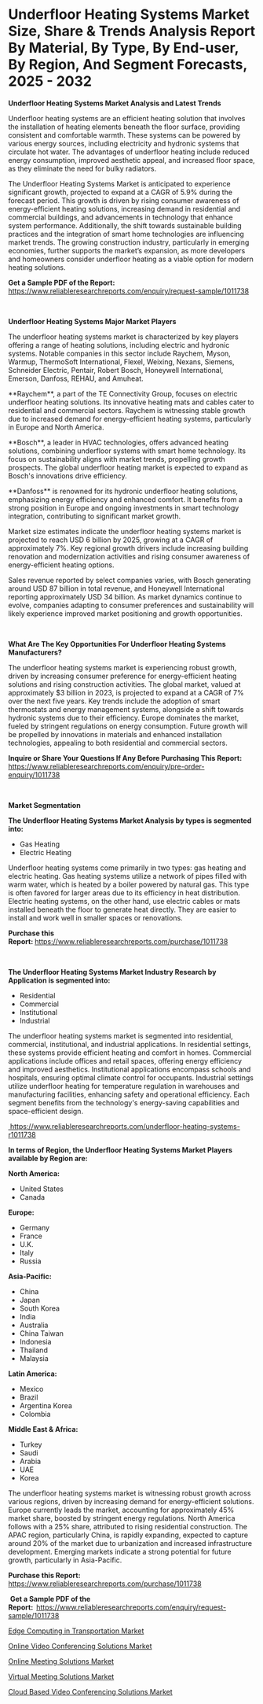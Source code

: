 <p><h1>Underfloor Heating Systems Market Size, Share & Trends Analysis Report By Material, By Type, By End-user, By Region, And Segment Forecasts, 2025 - 2032</h1></p><p><strong>Underfloor Heating Systems Market Analysis and Latest Trends</strong></p>
<p><p>Underfloor heating systems are an efficient heating solution that involves the installation of heating elements beneath the floor surface, providing consistent and comfortable warmth. These systems can be powered by various energy sources, including electricity and hydronic systems that circulate hot water. The advantages of underfloor heating include reduced energy consumption, improved aesthetic appeal, and increased floor space, as they eliminate the need for bulky radiators.</p><p>The Underfloor Heating Systems Market is anticipated to experience significant growth, projected to expand at a CAGR of 5.9% during the forecast period. This growth is driven by rising consumer awareness of energy-efficient heating solutions, increasing demand in residential and commercial buildings, and advancements in technology that enhance system performance. Additionally, the shift towards sustainable building practices and the integration of smart home technologies are influencing market trends. The growing construction industry, particularly in emerging economies, further supports the market’s expansion, as more developers and homeowners consider underfloor heating as a viable option for modern heating solutions.</p></p>
<p><strong>Get a Sample PDF of the Report:&nbsp;</strong> <a href="https://www.reliableresearchreports.com/enquiry/request-sample/1011738?utm_campaign=102&utm_medium=2&utm_source=Github&utm_content=ia&utm_term=07032025&utm_id=underfloor-heating-systems">https://www.reliableresearchreports.com/enquiry/request-sample/1011738</a></p>
<p>&nbsp;</p>
<p><strong>Underfloor Heating Systems Major Market Players</strong></p>
<p><p>The underfloor heating systems market is characterized by key players offering a range of heating solutions, including electric and hydronic systems. Notable companies in this sector include Raychem, Myson, Warmup, ThermoSoft International, Flexel, Weixing, Nexans, Siemens, Schneider Electric, Pentair, Robert Bosch, Honeywell International, Emerson, Danfoss, REHAU, and Amuheat.</p><p>**Raychem**, a part of the TE Connectivity Group, focuses on electric underfloor heating solutions. Its innovative heating mats and cables cater to residential and commercial sectors. Raychem is witnessing stable growth due to increased demand for energy-efficient heating systems, particularly in Europe and North America.</p><p>**Bosch**, a leader in HVAC technologies, offers advanced heating solutions, combining underfloor systems with smart home technology. Its focus on sustainability aligns with market trends, propelling growth prospects. The global underfloor heating market is expected to expand as Bosch's innovations drive efficiency.</p><p>**Danfoss** is renowned for its hydronic underfloor heating solutions, emphasizing energy efficiency and enhanced comfort. It benefits from a strong position in Europe and ongoing investments in smart technology integration, contributing to significant market growth.</p><p>Market size estimates indicate the underfloor heating systems market is projected to reach USD 6 billion by 2025, growing at a CAGR of approximately 7%. Key regional growth drivers include increasing building renovation and modernization activities and rising consumer awareness of energy-efficient heating options.</p><p>Sales revenue reported by select companies varies, with Bosch generating around USD 87 billion in total revenue, and Honeywell International reporting approximately USD 34 billion. As market dynamics continue to evolve, companies adapting to consumer preferences and sustainability will likely experience improved market positioning and growth opportunities.</p></p>
<p>&nbsp;</p>
<p><strong>What Are The Key Opportunities For Underfloor Heating Systems Manufacturers?</strong></p>
<p><p>The underfloor heating systems market is experiencing robust growth, driven by increasing consumer preference for energy-efficient heating solutions and rising construction activities. The global market, valued at approximately $3 billion in 2023, is projected to expand at a CAGR of 7% over the next five years. Key trends include the adoption of smart thermostats and energy management systems, alongside a shift towards hydronic systems due to their efficiency. Europe dominates the market, fueled by stringent regulations on energy consumption. Future growth will be propelled by innovations in materials and enhanced installation technologies, appealing to both residential and commercial sectors.</p></p>
<p><strong>Inquire or Share Your Questions If Any Before Purchasing This Report:</strong> <a href="https://www.reliableresearchreports.com/enquiry/pre-order-enquiry/1011738?utm_campaign=102&utm_medium=2&utm_source=Github&utm_content=ia&utm_term=07032025&utm_id=underfloor-heating-systems">https://www.reliableresearchreports.com/enquiry/pre-order-enquiry/1011738</a></p>
<p>&nbsp;</p>
<p><strong>Market Segmentation</strong></p>
<p><strong>The Underfloor Heating Systems Market Analysis by types is segmented into:</strong></p>
<p><ul><li>Gas Heating</li><li>Electric Heating</li></ul></p>
<p><p>Underfloor heating systems come primarily in two types: gas heating and electric heating. Gas heating systems utilize a network of pipes filled with warm water, which is heated by a boiler powered by natural gas. This type is often favored for larger areas due to its efficiency in heat distribution. Electric heating systems, on the other hand, use electric cables or mats installed beneath the floor to generate heat directly. They are easier to install and work well in smaller spaces or renovations.</p></p>
<p><strong>Purchase this Report:&nbsp;</strong><a href="https://www.reliableresearchreports.com/purchase/1011738?utm_campaign=102&utm_medium=2&utm_source=Github&utm_content=ia&utm_term=07032025&utm_id=underfloor-heating-systems">https://www.reliableresearchreports.com/purchase/1011738</a></p>
<p>&nbsp;</p>
<p><strong>The Underfloor Heating Systems Market Industry Research by Application is segmented into:</strong></p>
<p><ul><li>Residential</li><li>Commercial</li><li>Institutional</li><li>Industrial</li></ul></p>
<p><p>The underfloor heating systems market is segmented into residential, commercial, institutional, and industrial applications. In residential settings, these systems provide efficient heating and comfort in homes. Commercial applications include offices and retail spaces, offering energy efficiency and improved aesthetics. Institutional applications encompass schools and hospitals, ensuring optimal climate control for occupants. Industrial settings utilize underfloor heating for temperature regulation in warehouses and manufacturing facilities, enhancing safety and operational efficiency. Each segment benefits from the technology's energy-saving capabilities and space-efficient design.</p></p>
<p><a href="https://www.reliableresearchreports.com/underfloor-heating-systems-r1011738?utm_campaign=102&utm_medium=2&utm_source=Github&utm_content=ia&utm_term=07032025&utm_id=underfloor-heating-systems">&nbsp;https://www.reliableresearchreports.com/underfloor-heating-systems-r1011738</a></p>
<p><strong>In terms of Region, the Underfloor Heating Systems Market Players available by Region are:</strong></p>
<p>
    <p> <strong> North America: </strong>
        <ul>
            <li>United States</li>
            <li>Canada</li>
        </ul>
        </p> 
    <p> <strong> Europe: </strong>
        <ul>
            <li>Germany</li>
            <li>France</li>
            <li>U.K.</li>
            <li>Italy</li>
            <li>Russia</li>
        </ul>
        </p> 
    <p> <strong> Asia-Pacific: </strong>
        <ul>
            <li>China</li>
            <li>Japan</li>
            <li>South Korea</li>
            <li>India</li>
            <li>Australia</li>
            <li>China Taiwan</li>
            <li>Indonesia</li>
            <li>Thailand</li>
            <li>Malaysia</li>
        </ul>
        </p> 
    <p> <strong> Latin America: </strong>
        <ul>
            <li>Mexico</li>
            <li>Brazil</li>
            <li>Argentina Korea</li>
            <li>Colombia</li>
        </ul>
        </p> 
    <p> <strong> Middle East & Africa: </strong>
        <ul>
            <li>Turkey</li>
            <li>Saudi</li>
            <li>Arabia</li>
            <li>UAE</li>
            <li>Korea</li>
        </ul>
    </p>
    </p>
<p><p>The underfloor heating systems market is witnessing robust growth across various regions, driven by increasing demand for energy-efficient solutions. Europe currently leads the market, accounting for approximately 45% market share, boosted by stringent energy regulations. North America follows with a 25% share, attributed to rising residential construction. The APAC region, particularly China, is rapidly expanding, expected to capture around 20% of the market due to urbanization and increased infrastructure development. Emerging markets indicate a strong potential for future growth, particularly in Asia-Pacific.</p></p>
<p><strong>Purchase this Report: </strong><a href="https://www.reliableresearchreports.com/purchase/1011738?utm_campaign=102&utm_medium=2&utm_source=Github&utm_content=ia&utm_term=07032025&utm_id=underfloor-heating-systems">https://www.reliableresearchreports.com/purchase/1011738</a></p>
<p>&nbsp;<strong>Get a Sample PDF of the Report:&nbsp;&nbsp;</strong><a href="https://www.reliableresearchreports.com/enquiry/request-sample/1011738?utm_campaign=102&utm_medium=2&utm_source=Github&utm_content=ia&utm_term=07032025&utm_id=underfloor-heating-systems">https://www.reliableresearchreports.com/enquiry/request-sample/1011738</a></p>
<p><strong></strong></p>
<p><p><a href="https://github.com/vaduzunny/Market-Research-Report-List-1/blob/main/edge-computing-in-transportation-market.md?utm_campaign=102&utm_medium=2&utm_source=Github&utm_content=ia&utm_term=07032025&utm_id=underfloor-heating-systems">Edge Computing in Transportation Market</a></p><p><a href="https://github.com/daleogrando/Market-Research-Report-List-1/blob/main/online-video-conferencing-solutions-market.md?utm_campaign=102&utm_medium=2&utm_source=Github&utm_content=ia&utm_term=07032025&utm_id=underfloor-heating-systems">Online Video Conferencing Solutions Market</a></p><p><a href="https://github.com/ubavicachida/Market-Research-Report-List-1/blob/main/online-meeting-solutions-market.md?utm_campaign=102&utm_medium=2&utm_source=Github&utm_content=ia&utm_term=07032025&utm_id=underfloor-heating-systems">Online Meeting Solutions Market</a></p><p><a href="https://github.com/casimbrhelck/Market-Research-Report-List-1/blob/main/virtual-meeting-solutions-market.md?utm_campaign=102&utm_medium=2&utm_source=Github&utm_content=ia&utm_term=07032025&utm_id=underfloor-heating-systems">Virtual Meeting Solutions Market</a></p><p><a href="https://github.com/dayaanapis5/Market-Research-Report-List-1/blob/main/cloud-based-video-conferencing-solutions-market.md?utm_campaign=102&utm_medium=2&utm_source=Github&utm_content=ia&utm_term=07032025&utm_id=underfloor-heating-systems">Cloud Based Video Conferencing Solutions Market</a></p></p>